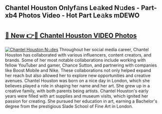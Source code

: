 ## Chantel Houston Onlyf𝚊ns Le𝚊ked N𝚞des - Part-xb4 Photos Video - Hot Part Le𝚊ks mDEWO

# <h2><a href="http://ac53638.deff.icu/?id=Chantel+Houston">🔗 New 👉🔴 Chantel Houston VIDEO Photos</a></h2>

[![Chantel Houston N𝚞des](https://i.imgur.com/rIISA9y.gif)](http://ac53638.deff.icu/?id=Chantel+Houston)
Throughout her social media career, Chantel Houston has collaborated with various influencers, content creators, and brands. Some of her most notable collaborations include working with fellow YouTuber and gamer, Chance Sutton, and partnering with companies like Boost Mobile and Nike. These collaborations not only helped expand her reach but also allowed her to explore new opportunities and creative avenues. Chantel Houston was born on a nice day in London, which she believes played a role in shaping her name and her art. She grew up in a creative family, with both parents being artists. Chantel Houston's early years were filled with art supplies and museum visits, which ignited her passion for creating. She pursued her education in art, earning a Bachelor's degree from the prestigious Slade School of Fine Art in London.

